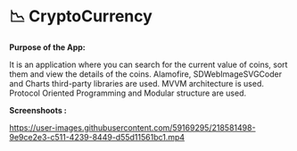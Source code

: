 # 📉 CryptoCurrency

**Purpose of the App:**

It is an application where you can search for the current value of coins, sort them and view the details of the coins.
Alamofire, SDWebImageSVGCoder and Charts third-party libraries are used. MVVM architecture is used. 
Protocol Oriented Programming and Modular structure are used.


**Screenshoots :**



https://user-images.githubusercontent.com/59169295/218581498-9e9ce2e3-c511-4239-8449-d55d11561bc1.mp4



